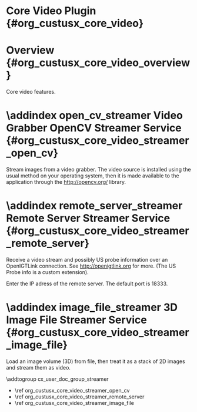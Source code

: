 Core Video Plugin {#org_custusx_core_video}
===================

Overview {#org_custusx_core_video_overview}
========================

Core video features.



\addindex open_cv_streamer
Video Grabber OpenCV Streamer Service {#org_custusx_core_video_streamer_open_cv}
===========================================================
Stream images from a video grabber.
The video source is installed using the usual method on your operating system, 
then it is made available to the application through the <http://opencv.org/> 
library.



\addindex remote_server_streamer
Remote Server Streamer Service {#org_custusx_core_video_streamer_remote_server}
===========================================================
Receive a video stream and possibly US probe information over an OpenIGTLink connection. 
See <http://openigtlink.org> for more. (The US Probe info is a custom extension).

Enter the IP adress of the remote server. The default port is 18333.



\addindex image_file_streamer
3D Image File Streamer Service {#org_custusx_core_video_streamer_image_file}
===========================================================
Load an image volume (3D) from file, then treat it as a stack of 2D images and 
stream them as video.




\addtogroup cx_user_doc_group_streamer

* \ref org_custusx_core_video_streamer_open_cv
* \ref org_custusx_core_video_streamer_remote_server
* \ref org_custusx_core_video_streamer_image_file

